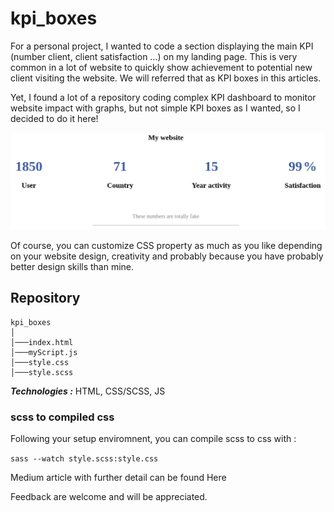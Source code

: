 # kpi_boxes


For a personal project, I wanted to code a section displaying the main KPI (number client, client satisfaction …) on my landing page.
This is very common in a lot of website to quickly show achievement to potential new client visiting the website. We will referred that as KPI boxes
in this articles.


Yet, I found a lot of a repository coding complex KPI dashboard to monitor website impact with graphs, but not simple KPI boxes as I wanted,
so I decided to do it here!

<p align="center">
  <img src=https://github.com/hbiom/kpi_boxes/blob/main/img_readme/full_screen.jpg>
</p>

Of course, you can customize CSS property as much as you like depending on your website design, creativity and probably
because you have probably better design skills than mine.

## Repository

```
kpi_boxes
│
│───index.html
│───myScript.js
│───style.css
│───style.scss
```

***Technologies :*** HTML, CSS/SCSS, JS


### scss to compiled css

Following your setup enviromnent, you can compile scss to css with :

`sass --watch style.scss:style.css`

Medium article with further detail can be found Here

Feedback are welcome and will be appreciated.
